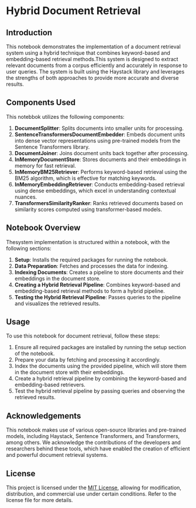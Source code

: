 # Hybrid  Document Retrieval

## Introduction
This notebook demonstrates the implementation of a document retrieval system using a hybrid technique that combines keyword-based and embedding-based retrieval methods.This system is designed to extract relevant documents from a corpus efficiently and accurately in response to user queries. The system is built using the Haystack library and leverages the strengths of both approaches to provide more accurate and diverse results.

## Components Used
This notebbok utilizes the following components:

1. **DocumentSplitter**: Splits documents into smaller units for processing.
2. **SentenceTransformersDocumentEmbedder**: Embeds document units into dense vector representations using pre-trained models from the Sentence Transformers library.
3. **DocumentJoiner**: Joins document units back together after processing.
4. **InMemoryDocumentStore**: Stores documents and their embeddings in memory for fast retrieval.
5. **InMemoryBM25Retriever**: Performs keyword-based retrieval using the BM25 algorithm, which is effective for matching keywords.
6. **InMemoryEmbeddingRetriever**: Conducts embedding-based retrieval using dense embeddings, which excel in understanding contextual nuances.
7. **TransformersSimilarityRanker**: Ranks retrieved documents based on similarity scores computed using transformer-based models.

## Notebook Overview
Thesystem implementation is structured within a notebook, with the following sections:

1. **Setup**: Installs the required packages for running the notebook.
2. **Data Preparation**: Fetches and processes the data for indexing.
3. **Indexing Documents**: Creates a pipeline to store documents and their embeddings in the document store.
4. **Creating a Hybrid Retrieval Pipeline**: Combines keyword-based and embedding-based retrieval methods to form a hybrid pipeline.
5. **Testing the Hybrid Retrieval Pipeline**: Passes queries to the pipeline and visualizes the retrieved results.

## Usage
To use this notebook for document retrieval, follow these steps:

1. Ensure all required packages are installed by running the setup section of the notebook.
2. Prepare your data by fetching and processing it accordingly.
3. Index the documents using the provided pipeline, which will store them in the document store with their embeddings.
4. Create a hybrid retrieval pipeline by combining the keyword-based and embedding-based retrievers.
5. Test the hybrid retrieval pipeline by passing queries and observing the retrieved results.

## Acknowledgements
This notebook makes use of various open-source libraries and pre-trained models, including Haystack, Sentence Transformers, and Transformers, among others. We acknowledge the contributions of the developers and researchers behind these tools, which have enabled the creation of efficient and powerful document retrieval systems.

## License
This project is licensed under the [MIT License](LICENSE), allowing for modification, distribution, and commercial use under certain conditions. Refer to the license file for more details.
